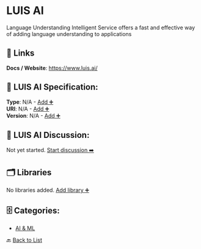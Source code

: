# LUIS AI

Language Understanding Intelligent Service offers a fast and effective way of adding language understanding to applications

##  🔗 Links
**Docs / Website**: https://www.luis.ai/

## 🧬 LUIS AI Specification:
**Type**: N/A - [Add ➕](https://github.com/apis-list/apis-list/edit/main/apis/luis-ai/luis-ai.yaml)  
**URI**: N/A - [Add ➕](https://github.com/apis-list/apis-list/edit/main/apis/luis-ai/luis-ai.yaml)  
**Version**: N/A - [Add ➕](https://github.com/apis-list/apis-list/edit/main/apis/luis-ai/luis-ai.yaml)

## 💬 LUIS AI Discussion:
Not yet started. [Start discussion ➡️](https://github.com/apis-list/apis-list/discussions/new)

## 🗂️ Libraries

No libraries added. [Add library ➕](https://github.com/apis-list/apis-list/edit/main/apis/luis-ai/luis-ai.yaml)    


## 🗄️ Categories:
- [AI & ML](https://github.com/apis-list/apis-list#ai--ml-)

🔙  [Back to List](https://github.com/apis-list/apis-list)
